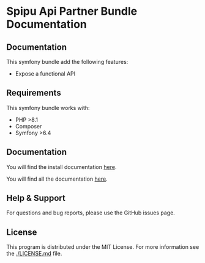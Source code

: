 # Spipu Api Partner Bundle Documentation

## Documentation

This symfony bundle add the following features:

* Expose a functional API

## Requirements

This symfony bundle works with:

* PHP >8.1
* Composer
* Symfony >6.4

## Documentation

You will find the install documentation [here](./doc/install.md).

You will find all the documentation [here](./doc/README.md).

## Help & Support

For questions and bug reports, please use the GitHub issues page.

## License

This program is distributed under the MIT License. For more information see the [./LICENSE.md](./LICENSE.md) file.
